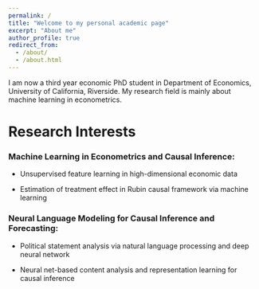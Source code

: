 ```yaml
---
permalink: /
title: "Welcome to my personal academic page"
excerpt: "About me"
author_profile: true
redirect_from: 
  - /about/
  - /about.html
---
```


I am now a third year economic PhD student in Department of Economics, University of California, Riverside. My research field is mainly about machine learning in econometrics.

Research Interests
====

### Machine Learning in Econometrics and Causal Inference:

- Unsupervised feature learning in high-dimensional economic data

- Estimation of treatment effect in Rubin causal framework via machine learning

### Neural Language Modeling for Causal Inference and Forecasting: 

- Political statement analysis via natural language processing and deep neural network

- Neural net-based content analysis and representation learning for causal inference
